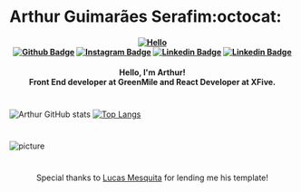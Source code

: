 # Arthur Guimarães Serafim:octocat:

<h4 align="center">

[![Hello](https://steamuserimages-a.akamaihd.net/ugc/264974925120148286/2E0BCF3F4CB877BEC57DD17E5AA36563E1C41B29/)](https://serafim.dev.br)
<br/>
[![Github Badge](https://img.shields.io/badge/-Github.io-000?style=for-the-badge&logo=Github&logoColor=white&link=https://github.com/Arthur-Serafim)](https://github.com/Arthur-Serafim)
[![Instagram Badge](https://img.shields.io/badge/-instagram-red?style=for-the-badge&logo=instagram&logoColor=white&link=https://www.instagram.com/arthur.serafim.12/)](https://www.instagram.com/arthur.serafim.12/)
[![Linkedin Badge](https://img.shields.io/badge/-Linkedin-blue?style=for-the-badge&logo=Linkedin&logoColor=white&link=https://www.linkedin.com/in/arthur-serafim-335310188/
)](https://www.linkedin.com/in/arthur-serafim-335310188/)
[![Linkedin Badge](https://img.shields.io/badge/-Email-blue?style=for-the-badge&logo=gmail&logoColor=white&link=arthur@dev.net.br)](arthur@dev.net.br)
</h4>

<h4 align="center">
 Hello, I'm Arthur!
 <br>
 Front End developer at GreenMile and React Developer at XFive.  
</h4>

#

![Arthur GitHub stats](https://github-readme-stats.vercel.app/api?username=Arthur-Serafim&show_icons=true&theme=tokyonight)
[![Top Langs](https://github-readme-stats.vercel.app/api/top-langs/?username=Arthur-Serafim&layout=compact&theme=tokyonight)](https://github.com/Arthur-Serafim)

#

![picture](https://www.eyerys.com/sites/default/files/t-rex-chrome2.png)

# 

<p align="center">
Special thanks to <a href="https://github.com/Tarmiel" target="_blank">Lucas Mesquita</a> for lending me his template!
</p>
